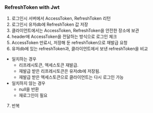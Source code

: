 ### RefreshToken with Jwt

1. 로그인시 서버에서 AccessToken, RefreshToken 리턴
2. 로그인시 유저db에 RefreshToken 값 저장
3. 클라이언트에서는 AccessToken, RefreshToken을 안전한 장소에 보관
4. header에 AccessToken을 전달하는 방식으로 로그인 체크
5. AccessToken 만료시, 저장해 둔 refreshToken으로 재발급 요청
6. 유저db에 있는 refreshToken과, 클라이언트에서 보낸 refreshToken을 비교

- 일치하는 경우
  - 리프레시토큰, 엑세스토큰 재발급.
  - 재발급 받은 리프레시토큰은 유저db에 저장됨.
  - 재발급 받은 엑세스토큰으로 클라이언트는 다시 로그인 가능
- 일치하지 않는 경우
  - null을 반환
  - 재로그인이 필요

7. 반복
